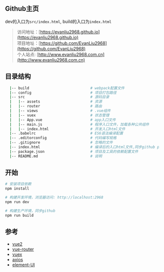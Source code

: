 
## Github主页

dev的入口为`src/index.html`, build的入口为`index.html`

> 访问地址：[https://evanliu2968.github.io](https://evanliu2968.github.io) <br/>
> 项目地址：[https://github.com/EvanLiu2968](https://github.com/EvanLiu2968) <br/>
> 个人站点: [http://www.evanliu2968.com.cn](http://www.evanliu2968.com.cn) <br/>

## 目录结构

```bash
  |-- build                            # webpack配置文件
  |-- config                           # 项目打包路径
  |-- src                              # 源码目录
  |   |-- assets                       # 资源
  |   |-- router                       # 路由
  |   |-- views                        # .vue组件
  |   |-- vuex                         # 状态管理
  |   |-- App.vue                      # app入口文件
  |   |-- main.js                      # 程序入口文件，加载各种公共组件
  |   |-- index.html                   # 开发入口html文件
  |-- .babelrc                         # ES6语法编译配置
  |-- .editorconfig                    # 代码编写规格
  |-- .gitignore                       # 忽略的文件
  |-- index.html                       # 编译后的入口html文件,同步github page
  |-- package.json                     # 项目及工具的依赖配置文件
  |-- README.md                        # 说明
```

## 开始

```bash
# 安装项目依赖
npm install

# 构建开发环境，浏览器访问: http://localhost:2968
npm run dev

# 构建生产环境，同步github
npm run build
```

## 参考

 - [vue2](https://cn.vuejs.org/v2/guide/)
 - [vue-router](https://router.vuejs.org/zh-cn/)
 - [vuex](https://vuex.vuejs.org/zh-cn/)
 - [axios](https://github.com/mzab)
 - [element-UI](http://element.eleme.io/#/zh-CN/component/layout)